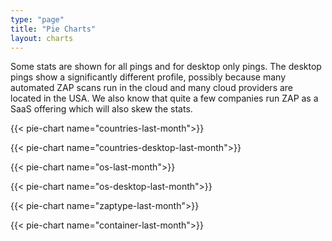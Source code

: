 ```yaml
---
type: "page"
title: "Pie Charts"
layout: charts
---
```

Some stats are shown for all pings and for desktop only pings.
The desktop pings show a significantly different profile, possibly because many automated ZAP scans run in the cloud
and many cloud providers are located in the USA. 
We also know that quite a few companies run ZAP as a SaaS offering which will also skew the stats.

{{< pie-chart name="countries-last-month">}}

{{< pie-chart name="countries-desktop-last-month">}}

{{< pie-chart name="os-last-month">}}

{{< pie-chart name="os-desktop-last-month">}}

{{< pie-chart name="zaptype-last-month">}}

{{< pie-chart name="container-last-month">}}
